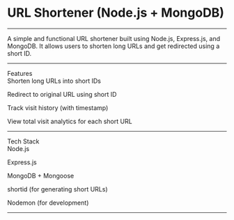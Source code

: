 
# URL Shortener (Node.js + MongoDB)
<hr>
A simple and functional URL shortener built using Node.js, Express.js, and MongoDB. It allows users to shorten long URLs and get redirected using a short ID.
<br>
<hr>
Features<br>
Shorten long URLs into short IDs<br>

Redirect to original URL using short ID<br>

 Track visit history (with timestamp)<br>

 View total visit analytics for each short URL<br>
<hr>
 Tech Stack<br>
Node.js<br>

Express.js<br>

MongoDB + Mongoose<br>

shortid (for generating short URLs)<br>

Nodemon (for development)<br>
<hr>